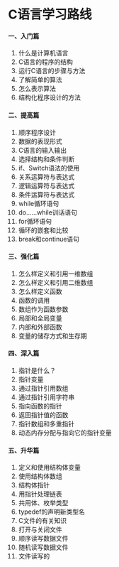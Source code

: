 # C语言学习路线



#### 一、入门篇

1. 什么是计算机语言
2. C语言的程序的结构
3. 运行C语言的步骤与方法
4. 了解简单的算法
5. 怎么表示算法
6. 结构化程序设计的方法

#### 二、提高篇

1. 顺序程序设计
2. 数据的表现形式
3. C语言的输入输出
4. 选择结构和条件判断
5. if、Switch语法的使用
6. 关系运算符与表达式
7. 逻辑运算符与表达式
8. 条件运算符与表达式
9. while循环语句
10. do……while训话语句
11. for循环语句
12. 循环的嵌套和比较
13. break和continue语句

#### 三、强化篇

1. 怎么样定义和引用一维数组
2. 怎么样定义和引用二维数组
3. 怎么样定义函数
4. 函数的调用
5. 数组作为函数参数
6. 局部和全局变量
7. 内部和外部函数
8. 变量的储存方式和生存期

#### 四、深入篇

1. 指针是什么？
2. 指针变量
3. 通过指针引用数组
4. 通过指针引用字符串
5. 指向函数的指针
6. 返回指针值的函数
7. 指针数组和多重指针
8. 动态内存分配与指向它的指针变量

#### 五、升华篇

1. 定义和使用结构体变量
2. 使用结构体数组
3. 结构体指针
4. 用指针处理链表
5. 共用体、枚举类型
6. typedef的声明新类型名
7. C文件的有关知识
8. 打开与关闭文件
9. 顺序读写数据文件
10. 随机读写数据文件
11. 文件读写的